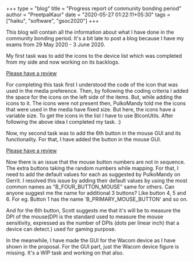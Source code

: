 +++
type = "blog"
title = "Progress report of community bonding period"
author = "PreetpalKaur"
date = "2020-05-27 01:22:11+05:30"
tags = ["haiku", "software", "gsoc2020"]
+++


This blog will contain all the information about what I have done in the community bonding period. It's a bit late to post a blog because I have my exams from 29 May 2020 - 3 June 2020.

My first task was to add the icons to the device list which was completed from my side and now working on its backlogs.

[Please have a review](https://review.haiku-os.org/c/haiku/+/2722)

For completing this task first I understood the code of the icon that was used in the media preference. Then, by following the coding criteria I added the space for the icons on the left side of the items. But, while adding the icons to it. The icons were not present then, PulkoMandy told me the icons that were used in the media have fixed size. But here, the icons have a variable size. To get the icons in the list I have to use BIconUtils. After following the above idea I completed my task. :) 

Now, my second task was to add the 6th button in the mouse GUI and its functionality. For that, I have added the button in the mouse GUI.

[Please have a review](https://review.haiku-os.org/c/haiku/+/2509)

Now there is an issue that the mouse button numbers are not in sequence. The extra buttons taking the random numbers while mapping. For that, I need to add the default values for each as suggested by PulkoMandy on Gerrit. I resolved this issue by adding their default values by using the most common names as "B_FOUR_BUTTON_MOUSE" same for others. Can anyone suggest me the name for additional 3 buttons? Like button 4, 5 and 6.
For eg. Button 1 has the name 'B_PRIMARY_MOUSE_BUTTON' and so on.

And for the 6th button, Scott suggests me that it's will be to measure the DPI of the mouse(DPI is the standard used to measure the mouse sensitivity, expressed as the number of DPIs (dots per linear inch) that a device can detect.) used for gaming purpose.

In the meanwhile, I have made the GUI for the Wacom device as I have shown in the proposal. For the GUI part, just the Wacom device figure is missing. It's a WIP task and working on that also.